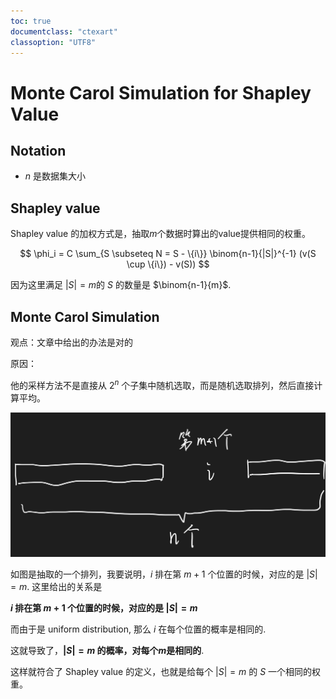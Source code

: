 ```yaml
---
toc: true
documentclass: "ctexart"
classoption: "UTF8"
---
```


# Monte Carol Simulation for Shapley Value

## Notation

- $n$ 是数据集大小

## Shapley value

Shapley value 的加权方式是，抽取$m$个数据时算出的value提供相同的权重。

$$
\phi_i = C \sum_{S \subseteq N = S - \{i\}} \binom{n-1}{|S|}^{-1} (v(S \cup \{i\}) - v(S))
$$

因为这里满足 $|S| = m$的 $S$ 的数量是 $\binom{n-1}{m}$.

## Monte Carol Simulation

观点：文章中给出的办法是对的

原因：

他的采样方法不是直接从 $2^n$ 个子集中随机选取，而是随机选取排列，然后直接计算平均。

![alt text](image.png)

如图是抽取的一个排列，我要说明，$i$ 排在第 $m+1$ 个位置的时候，对应的是 $|S| = m$. 这里给出的关系是

**$i$ 排在第 $m+1$ 个位置的时候，对应的是 $|S| = m$**

而由于是 uniform distribution, 那么 $i$ 在每个位置的概率是相同的.

这就导致了，**$|S| = m$ 的概率，对每个$m$是相同的**.

这样就符合了 Shapley value 的定义，也就是给每个 $|S| = m$ 的 $S$ 一个相同的权重。
